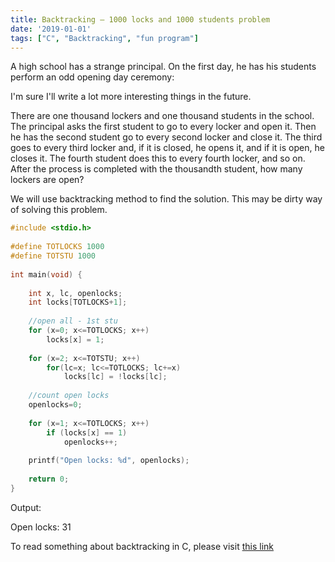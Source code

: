 ```yaml
---
title: Backtracking – 1000 locks and 1000 students problem
date: '2019-01-01'
tags: ["C", "Backtracking", "fun program"]
---
```


A high school has a strange principal. On the first day, he has his students perform an odd opening day ceremony:

I'm sure I'll write a lot more interesting things in the future.

There are one thousand lockers and one thousand students in the school. The principal asks the first student to go to every locker and open it. Then he has the second student go to every second locker and close it. The third goes to every third locker and, if it is closed, he opens it, and if it is open, he closes it. The fourth student does this to every fourth locker, and so on. After the process is completed with the thousandth student, how many lockers are open?

We will use backtracking method to find the solution. This may be dirty way of solving this problem.

```C
#include <stdio.h>
 
#define TOTLOCKS 1000
#define TOTSTU 1000
 
int main(void) {
 
    int x, lc, openlocks;
    int locks[TOTLOCKS+1];
 
    //open all - 1st stu
    for (x=0; x<=TOTLOCKS; x++)
        locks[x] = 1;
 
    for (x=2; x<=TOTSTU; x++)
        for(lc=x; lc<=TOTLOCKS; lc+=x)
            locks[lc] = !locks[lc];
 
    //count open locks
    openlocks=0;
 
    for (x=1; x<=TOTLOCKS; x++)
        if (locks[x] == 1)
            openlocks++;
 
    printf("Open locks: %d", openlocks);
 
    return 0;
}
```

Output:

Open locks: 31

To read something about backtracking in C, please visit [this link](http://www.thegeekstuff.com/2014/12/backtracking-example/)
